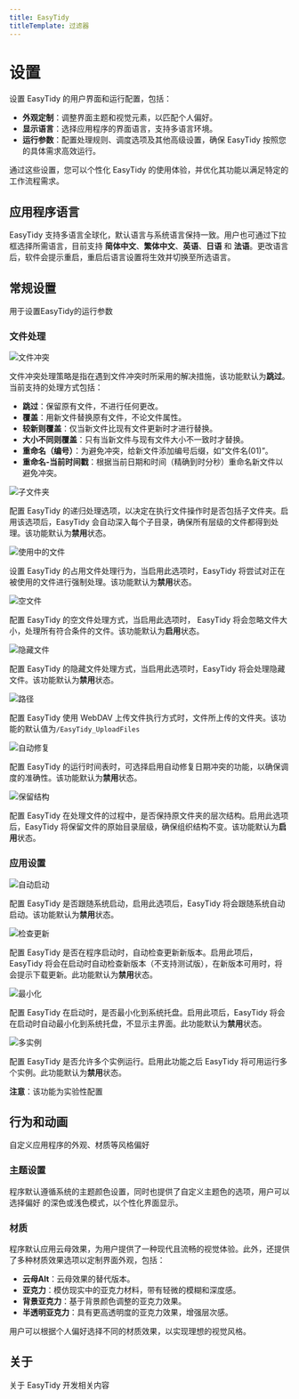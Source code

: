 ```yaml
---
title: EasyTidy
titleTemplate: 过滤器
---
```


# 设置

设置 EasyTidy 的用户界面和运行配置，包括：

- **外观定制**：调整界面主题和视觉元素，以匹配个人偏好。
- **显示语言**：选择应用程序的界面语言，支持多语言环境。
- **运行参数**：配置处理规则、调度选项及其他高级设置，确保 EasyTidy 按照您的具体需求高效运行。

通过这些设置，您可以个性化 EasyTidy 的使用体验，并优化其功能以满足特定的工作流程需求。

## 应用程序语言

EasyTidy 支持多语言全球化，默认语言与系统语言保持一致。用户也可通过下拉框选择所需语言，目前支持 **简体中文**、**繁体中文**、**英语**、**日语** 和 **法语**。更改语言后，软件会提示重启，重启后语言设置将生效并切换至所选语言。

## 常规设置

用于设置EasyTidy的运行参数

### 文件处理

![文件冲突](/images/PixPin_2024-12-26_14-37-06.png)

文件冲突处理策略是指在遇到文件冲突时所采用的解决措施，该功能默认为**跳过**。当前支持的处理方式包括：

- **跳过**：保留原有文件，不进行任何更改。
- **覆盖**：用新文件替换原有文件，不论文件属性。
- **较新则覆盖**：仅当新文件比现有文件更新时才进行替换。
- **大小不同则覆盖**：只有当新文件与现有文件大小不一致时才替换。
- **重命名（编号）**：为避免冲突，给新文件添加编号后缀，如“文件名(01)”。
- **重命名-当前时间戳**：根据当前日期和时间（精确到时分秒）重命名新文件以避免冲突。

![子文件夹](/images/PixPin_2024-12-26_14-44-22.png)

配置 EasyTidy 的递归处理选项，以决定在执行文件操作时是否包括子文件夹。启用该选项后，EasyTidy 会自动深入每个子目录，确保所有层级的文件都得到处理。该功能默认为**禁用**状态。

![使用中的文件](/images/PixPin_2024-12-26_14-49-14.png)

设置 EasyTidy 的占用文件处理行为，当启用此选项时，EasyTidy 将尝试对正在被使用的文件进行强制处理。该功能默认为**禁用**状态。

![空文件](/images/PixPin_2024-12-26_14-56-30.png)

配置 EasyTidy 的空文件处理方式，当启用此选项时， EasyTidy 将会忽略文件大小，处理所有符合条件的文件。该功能默认为**启用**状态。

![隐藏文件](/images/PixPin_2024-12-26_15-01-58.png)

配置 EasyTidy 的隐藏文件处理方式，当启用此选项时，EasyTidy 将会处理隐藏文件。该功能默认为**禁用**状态。

![路径](/images/PixPin_2024-12-26_15-06-22.png)

配置 EasyTidy 使用 WebDAV 上传文件执行方式时，文件所上传的文件夹。该功能的默认值为`/EasyTidy_UploadFiles`

![自动修复](/images/PixPin_2024-12-26_15-10-05.png)

配置 EasyTidy 的运行时间表时，可选择启用自动修复日期冲突的功能，以确保调度的准确性。该功能默认为**禁用**状态。

![保留结构](/images/PixPin_2024-12-26_15-14-44.png)

配置 EasyTidy 在处理文件的过程中，是否保持原文件夹的层次结构。启用此选项后，EasyTidy 将保留文件的原始目录层级，确保组织结构不变。该功能默认为**启用**状态。

### 应用设置

![自动启动](/images/PixPin_2024-12-26_15-21-31.png)

配置 EasyTidy 是否跟随系统启动，启用此选项后，EasyTidy 将会跟随系统自动启动。该功能默认为**禁用**状态。

![检查更新](/images/PixPin_2024-12-26_15-31-04.png)

配置 EasyTidy 是否在程序启动时，自动检查更新新版本。启用此项后，EasyTidy 将会在启动时自动检查新版本（不支持测试版），在新版本可用时，将会提示下载更新。此功能默认为**禁用**状态。

![最小化](/images/PixPin_2024-12-26_15-34-50.png)

配置 EasyTidy 在启动时，是否最小化到系统托盘。启用此项后，EasyTidy 将会在启动时自动最小化到系统托盘，不显示主界面。此功能默认为**禁用**状态。

![多实例](/images/PixPin_2024-12-26_15-40-26.png)

配置 EasyTidy 是否允许多个实例运行。启用此功能之后 EasyTidy 将可用运行多个实例。此功能默认为**禁用**状态。

**注意**：该功能为实验性配置

## 行为和动画

自定义应用程序的外观、材质等风格偏好

### 主题设置

程序默认遵循系统的主题颜色设置，同时也提供了自定义主题色的选项，用户可以选择偏好 的深色或浅色模式，以个性化界面显示。

### 材质

程序默认应用云母效果，为用户提供了一种现代且流畅的视觉体验。此外，还提供了多种材质效果选项以定制界面外观，包括：

- **云母Alt**：云母效果的替代版本。
- **亚克力**：模仿现实中的亚克力材料，带有轻微的模糊和深度感。
- **背景亚克力**：基于背景颜色调整的亚克力效果。
- **半透明亚克力**：具有更高透明度的亚克力效果，增强层次感。

用户可以根据个人偏好选择不同的材质效果，以实现理想的视觉风格。

## 关于

关于 EasyTidy 开发相关内容
